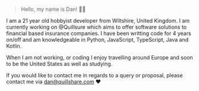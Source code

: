 > Hello, my name is Dan! 👋🏼

I am a 21 year old hobbyist developer from Wiltshire, United Kingdom. I am currently working on @Quillsure which aims to offer software solutions to financial based insurance companies. I have been writting code for 4 years on/off and am knowledgeable in Python, JavaScript, TypeScript, Java and Kotlin.

When I am not working, or coding I enjoy travelling around Europe and soon to be the United States as well as studying.

If you would like to contact me in regards to a query or proposal, please contact me via dan@quillshare.com ❤️
